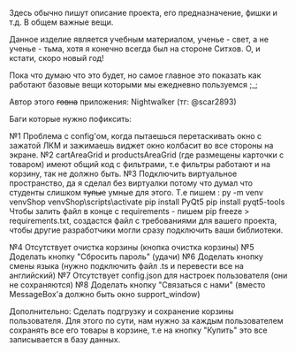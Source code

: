 Здесь обычно пишут описание проекта, его предназначение, фишки и т.д. В общем важные вещи.

Данное изделие является учебным материалом, ученье - свет, а не ученье - тьма, хотя я конечно всегда был на стороне Ситхов.
О, и кстати, скоро новый год!

Пока что думаю что это будет, но самое главное это показать как работают базовые вещи которыми мы ежедневно пользуемся ;_;

Автор этого ~~говна~~ приложения: Nightwalker (тг: @scar2893)

Баги которые нужно пофиксить: 

№1 Проблема с config'ом, когда пытаешься перетаскивать окно с зажатой ЛКМ и зажимаешь виджет окно колбасит во все стороны на экране.
№2 cartAreaGrid и productsAreaGrid (где размещены карточки с товаром) имеют общий код с фильтрами, т.е фильтры работают и на корзину, так не должно быть.
№3 Подключить виртуальное пространство, да я сделал без виртуалки потому что думал что студенты слишком ~~тупые~~ умные для этого.
Т.е пишем : py -m venv venvShop
            venvShop\scripts\activate
            pip install PyQt5
            pip install pyqt5-tools
Чтобы залить файл в конце с requirements - пишем pip freeze > requirements.txt, создастся файл с требованиями для вашего проекта, чтобы другие разработчики могли сразу подключить ваши библиотеки.

№4 Отсутствует очистка корзины (кнопка очистка корзины)
№5 Доделать кнопку "Сбросить пароль" (удачи)
№6 Доделать кнопку смены языка (нужно подключить файл .ts и перевести все на английский)
№7 Отсутствует config.json для настроек пользователя (они не сохраняются)
№8 Доделать кнопку "Связаться с нами" (вместо MessageBox'a должно быть окно support_window)

Дополнительно: 
    Сделать подгрузку и сохранение корзины пользователя. Для этого по сути, нам нужно за каждым пользователем сохранять все его товары в корзине,
    т.е на кнопку "Купить" это все записывается в базу данных.